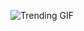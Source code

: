 ![Trending GIF](https://media2.giphy.com/media/v1.Y2lkPThiYjIxNzcyeTQyM2xhbXU0ZzFjendraHVkdTZ6MGk1eGh3MnR2cHhyem5pejQwYiZlcD12MV9naWZzX3NlYXJjaCZjdD1n/fryY00CO4xCz4uJuDQ/giphy.gif)
